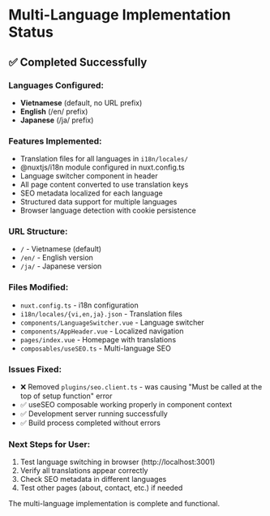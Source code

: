 # Multi-Language Implementation Status

## ✅ Completed Successfully

### Languages Configured:
- **Vietnamese** (default, no URL prefix)
- **English** (/en/ prefix)  
- **Japanese** (/ja/ prefix)

### Features Implemented:
- Translation files for all languages in `i18n/locales/`
- @nuxtjs/i18n module configured in nuxt.config.ts
- Language switcher component in header
- All page content converted to use translation keys
- SEO metadata localized for each language
- Structured data support for multiple languages
- Browser language detection with cookie persistence

### URL Structure:
- `/` - Vietnamese (default)
- `/en/` - English version
- `/ja/` - Japanese version

### Files Modified:
- `nuxt.config.ts` - i18n configuration
- `i18n/locales/{vi,en,ja}.json` - Translation files
- `components/LanguageSwitcher.vue` - Language switcher
- `components/AppHeader.vue` - Localized navigation
- `pages/index.vue` - Homepage with translations
- `composables/useSEO.ts` - Multi-language SEO

### Issues Fixed:
- ❌ Removed `plugins/seo.client.ts` - was causing "Must be called at the top of setup function" error
- ✅ useSEO composable working properly in component context
- ✅ Development server running successfully
- ✅ Build process completed without errors

### Next Steps for User:
1. Test language switching in browser (http://localhost:3001)
2. Verify all translations appear correctly
3. Check SEO metadata in different languages
4. Test other pages (about, contact, etc.) if needed

The multi-language implementation is complete and functional.
